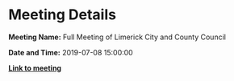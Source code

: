 # Meeting Details

**Meeting Name:** Full Meeting of Limerick City and County Council

**Date and Time:** 2019-07-08 15:00:00

**<a href="https://www.limerick.ie/council/whats-on/full-meeting-limerick-city-and-county-council-32" target="_blank">Link to meeting</a>**
